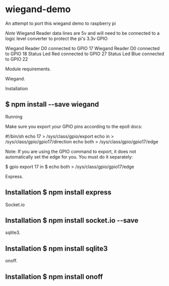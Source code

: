 # wiegand-demo
An attempt to port this wiegand demo to raspberry pi

*Note* 
Wiegand Reader data lines are 5v and will need to be connected to a logic level converter to protect the pi's 3.3v GPIO

Wiegand Reader D0 connected to GPIO 17
Wiegand Reader D0 connected to GPIO 18
Status Led Red connected to GPIO 27
Status Led Blue connected to GPIO 22


Module requirements.

Wiegand.

Installation

$ npm install --save wiegand
-----------------------------------------
Running

Make sure you export your GPIO pins according to the epoll docs:

#!/bin/sh 
echo 17 > /sys/class/gpio/export
echo in > /sys/class/gpio/gpio17/direction
echo both > /sys/class/gpio/gpio17/edge

Note: If you are using the GPIO command to export, it does not automatically set the edge for you. You must do it separately:

$ gpio export 17 in
$ echo both > /sys/class/gpio/gpio17/edge


Express.

Installation
$ npm install express
-----------------------------------------

Socket.io

Installation
$ npm install socket.io --save
-----------------------------------------
sqlite3.

Installation
$ npm install sqlite3
-----------------------------------------
onoff.

Installation
$ npm install onoff
-----------------------------------------
